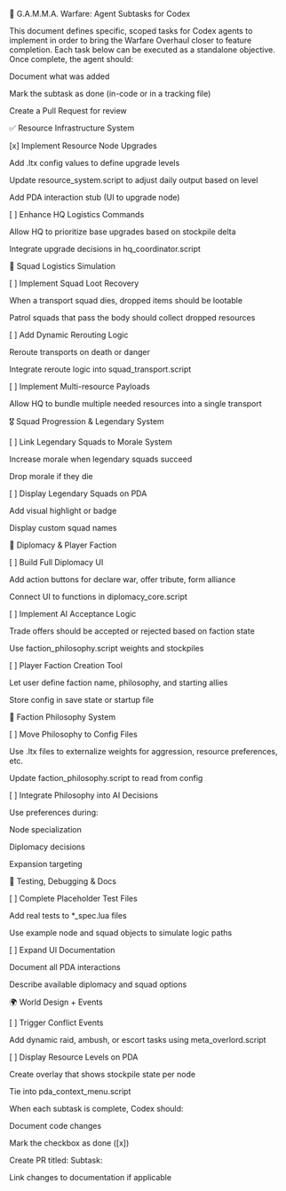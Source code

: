 🧠 G.A.M.M.A. Warfare: Agent Subtasks for Codex

This document defines specific, scoped tasks for Codex agents to implement in order to bring the Warfare Overhaul closer to feature completion. Each task below can be executed as a standalone objective. Once complete, the agent should:

Document what was added

Mark the subtask as done (in-code or in a tracking file)

Create a Pull Request for review

✅ Resource Infrastructure System

[x] Implement Resource Node Upgrades

Add .ltx config values to define upgrade levels

Update resource_system.script to adjust daily output based on level

Add PDA interaction stub (UI to upgrade node)

[ ] Enhance HQ Logistics Commands

Allow HQ to prioritize base upgrades based on stockpile delta

Integrate upgrade decisions in hq_coordinator.script

🚚 Squad Logistics Simulation

[ ] Implement Squad Loot Recovery

When a transport squad dies, dropped items should be lootable

Patrol squads that pass the body should collect dropped resources

[ ] Add Dynamic Rerouting Logic

Reroute transports on death or danger

Integrate reroute logic into squad_transport.script

[ ] Implement Multi-resource Payloads

Allow HQ to bundle multiple needed resources into a single transport

🎖️ Squad Progression & Legendary System

[ ] Link Legendary Squads to Morale System

Increase morale when legendary squads succeed

Drop morale if they die

[ ] Display Legendary Squads on PDA

Add visual highlight or badge

Display custom squad names

🤝 Diplomacy & Player Faction

[ ] Build Full Diplomacy UI

Add action buttons for declare war, offer tribute, form alliance

Connect UI to functions in diplomacy_core.script

[ ] Implement AI Acceptance Logic

Trade offers should be accepted or rejected based on faction state

Use faction_philosophy.script weights and stockpiles

[ ] Player Faction Creation Tool

Let user define faction name, philosophy, and starting allies

Store config in save state or startup file

🧠 Faction Philosophy System

[ ] Move Philosophy to Config Files

Use .ltx files to externalize weights for aggression, resource preferences, etc.

Update faction_philosophy.script to read from config

[ ] Integrate Philosophy into AI Decisions

Use preferences during:

Node specialization

Diplomacy decisions

Expansion targeting

🔧 Testing, Debugging & Docs

[ ] Complete Placeholder Test Files

Add real tests to *_spec.lua files

Use example node and squad objects to simulate logic paths

[ ] Expand UI Documentation

Document all PDA interactions

Describe available diplomacy and squad options

🌍 World Design + Events

[ ] Trigger Conflict Events

Add dynamic raid, ambush, or escort tasks using meta_overlord.script

[ ] Display Resource Levels on PDA

Create overlay that shows stockpile state per node

Tie into pda_context_menu.script

When each subtask is complete, Codex should:

Document code changes

Mark the checkbox as done ([x])

Create PR titled: Subtask: <Name>

Link changes to documentation if applicable
